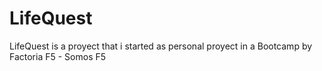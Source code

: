 # LifeQuest
LifeQuest is a proyect that i started as personal proyect in a Bootcamp by Factoria F5 - Somos F5
